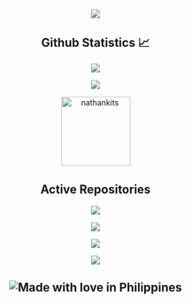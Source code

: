 <p align = "center">
 <h2 align="center"> <img src="https://spotify-recently-played-readme.vercel.app/api?user=21dwvex3enh22lypnm2tvwcsq&width=1000"/>
</p>  
<h2 align="center">Github Statistics 📈</h2>
<p align="center"><a href="https://github.com/nathankits"><img src="https://github-readme-stats.vercel.app/api?username=nathankits&show_icons=true&theme=dark"></a></p>
<p align="center"><a href="https://github.com/nathankits"><img src="https://github-readme-stats.vercel.app/api/top-langs/?username=nathankits&theme=dark&layout=compact"></a></p>
<p align="Center"><img width="125" src="https://komarev.com/ghpvc/?username=iamlazy123&style=flat-square" alt="nathankits"></p>
<h2 align="center">Active Repositories </h2>
<p align="center"><a href="https://github.com/nathankits/device_xiaomi_juice"><img src="https://github-readme-stats.vercel.app/api/pin/?username=nathankits&repo=device_xiaomi_juice&show_owner=false&theme=dark"></a></p>
<p align="center"><a href="https://github.com/nathankits/device_xiaomi_mojito"><img src="https://github-readme-stats.vercel.app/api/pin/?username=nathankits&repo=device_xiaomi_mojito&show_owner=false&theme=dark"></a></p>
<p align="center"><a href="https://github.com/nathankits/device_xiaomi_sm6150-common"><img src="https://github-readme-stats.vercel.app/api/pin/?username=nathankits&repo=device_xiaomi_sm6150-common&show_owner=false&theme=dark"></a></p>
<p align="center"><a href="https://github.com/nathankits/kernel_xiaomi_juice"><img src="https://github-readme-stats.vercel.app/api/pin/?username=nathankits&repo=kernel_xiaomi_juice&show_owner=false&theme=dark"></a></p>
<h2 align="center">
 <img src="https://madewithlove.now.sh/ph?colorB=%233838ff" alt="Made with love in Philippines">
</h2>
